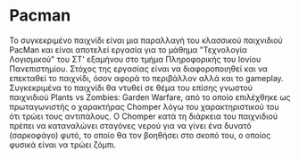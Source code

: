 # Pacman

  Το συγκεκριμένο παιχνίδι είναι μια παραλλαγή του κλασσικού παιχνιδιού PacMan και είναι αποτελεί εργασία για το μάθημα "Τεχνολογία Λογισμικού" του ΣΤ' εξαμήνου στο τμήμα Πληροφορικής του Ιονίου Πανεπιστημίου.
  Στόχος της εργασίας είναι να διαφοροποιηθεί και να επεκταθεί το παιχνίδι, όσον αφορά το περιβάλλον αλλά και το gameplay. Συγκεκριμένα το παιχνίδι θα ντυθεί σε θέμα του επίσης γνωστού παιχνιδιού Plants vs Zombies: Garden Warfare, από το οποίο επιλέχθηκε ως πρωταγωνιστής ο χαρακτήρας Chomper λόγω του χαρακτηριστικού του ότι τρώει τους αντιπάλους. Ο Chomper κατά τη διάρκεια του παιχνιδιού πρέπει να καταναλώνει σταγόνες νερού για να γίνει ένα δυνατό (σαρκοφάγο) φυτό, το οποίο θα τον βοηθήσει στο σκοπό του, ο οποίος φυσικά είναι να τρώει ζόμπι.
